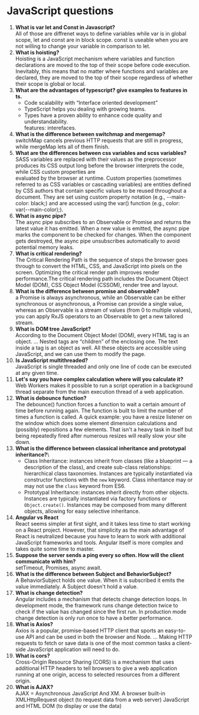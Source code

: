 # JavaScript questions

1) **What is var let and Const in Javascript?**\
   All of those are diffrenet ways to define variables while var is in global scope, let and const are in block scope. const is useable when you are not willing to change your
   variable in comparison to let.
2) **What is hoisting?**\
  Hoisting is a JavaScript mechanism where variables and function declarations are moved to the top of their scope before code execution. Inevitably, this means that no matter where functions and variables are declared, they are moved to the top of their scope regardless of whether their scope is global or local.
3) **What are the advantages of typescript? give examples to features in ts.**
   - Code scalability with “Interface oriented development”
   - TypeScript helps you dealing with growing teams.
   - Types have a proven ability to enhance code quality and understandability.\
   features: interefaces.
4) **What is the difference between switchmap and mergemap?**\
  switchMap cancels previous HTTP requests that are still in progress, while mergeMap lets all of them finish. 
5) **What are the differences between css variables and scss variables?**\
   SASS variables are replaced with their values as the preprocessor produces its CSS output long before the browser interprets the code, while CSS custom properties are  
   evaluated by the browser at runtime.
   Custom properties (sometimes referred to as CSS variables or cascading variables) are entities defined by CSS authors that contain specific values to be reused throughout a 
   document. They are set using custom property notation (e.g., --main-color: black;) and are accessed using the var() function (e.g., color: var(--main-color);).
6) **What is async pipe?**\
   The async pipe subscribes to an Observable or Promise and returns the latest value it has emitted. When a new value is emitted, the async pipe marks the component to be 
   checked for changes. When the component gets destroyed, the async pipe unsubscribes automatically to avoid potential memory leaks.
7) **What is critical rendering?**\
   The Critical Rendering Path is the sequence of steps the browser goes through to convert the HTML, CSS, and JavaScript into pixels on the screen. Optimizing the critical 
   render path improves render performance.The critical rendering path includes the Document Object Model (DOM), CSS Object Model (CSSOM), render tree and layout.
8) **What is the difference between promise and observable?**\
   a Promise is always asynchronous, while an Observable can be either synchronous or asynchronous, a Promise can provide a single value, whereas an Observable is a stream of 
   values (from 0 to multiple values), you can apply RxJS operators to an Observable to get a new tailored stream.
9) **What is DOM tree JavaScript?**\
   According to the Document Object Model (DOM), every HTML tag is an object. ... Nested tags are “children” of the enclosing one. The text inside a tag is an object as well. 
   All these objects are accessible using JavaScript, and we can use them to modify the page.
10) **Is JavaScript multithreaded?**\
    JavaScript is single threaded and only one line of code can be executed at any given time. 
11) **Let's say you have complex calculation where will you calculate it?**\
    Web Workers makes it possible to run a script operation in a background thread separate from the main execution thread of a web application.
12) **What is debounce function?**\
    The debounce() function forces a function to wait a certain amount of time before running again. The function is built to limit the number of times a function is called.
    A quick example:  you have a resize listener on the window which does some element dimension calculations and (possibly)  repositions a few elements.  That isn't a heavy 
    task in itself but being repeatedly fired after numerous resizes will really slow your site down.  
13) **What is the difference between classical inheritance and prototypal inheritance?**\
    - Class Inheritance: instances inherit from classes (like a blueprint — a description of the class), and create sub-class relationships: hierarchical class taxonomies.
      Instances are typically instantiated via constructor functions with the `new` keyword. Class inheritance may or may not use the `class` keyword from ES6.
    - Prototypal Inheritance: instances inherit directly from other objects. Instances are typically instantiated via factory functions or `Object.create()`. 
      Instances may be   composed from many different objects, allowing for easy selective inheritance.
14) **Angular vs React**\
     React seems simpler at first sight, and it takes less time to start working on a React project. However, that simplicity as the main advantage of React is neutralized 
     because you have to learn to work with additional JavaScript frameworks and tools. Angular itself is more complex and takes quite some time to master.
15) **Suppose the server sends a ping every so often. How will the client communicate with him?**\
    setTimeout, Promises, async await.
16) **What is the difference between Subject and BehaviorSubject?**\
    A BehaviorSubject holds one value. When it is subscribed it emits the value immediately. A Subject doesn't hold a value.
17) **What is change detection?**\
    Angular includes a mechanism that detects change detection loops. In development mode, the framework runs change detection twice to check if the value has changed since 
    the first run. In production mode change detection is only run once to have a better performance.
18) **What is Axios?**\
     Axios is a popular, promise-based HTTP client that sports an easy-to-use API and can be used in both the browser and Node. ... Making HTTP requests to fetch or save data
     is one of the most common tasks a client-side JavaScript application will need to do.
19)  **What is cors?**\
      Cross-Origin Resource Sharing (CORS) is a mechanism that uses additional HTTP headers to tell browsers to give a web application running at one origin, access to
      selected resources from a different origin. 
20)  **What is AJAX?**\
      AJAX = Asynchronous JavaScript And XM. A browser built-in XMLHttpRequest object (to request data from a web server) JavaScript and HTML DOM (to display or use the data)
